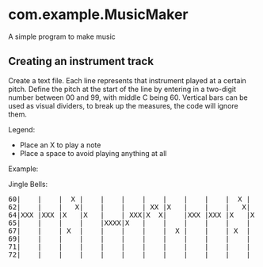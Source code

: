 # com.example.MusicMaker
A simple program to make music

## Creating an instrument track
Create a text file. 
Each line represents that instrument played at a certain pitch. 
Define the pitch at the start of the line by entering in a two-digit number between 00 and 99, with middle C being 60.
Vertical bars can be used as visual dividers, to break up the measures, the code will ignore them.

Legend:
- Place an X to play a note
- Place a space to avoid playing anything at all

Example:  

Jingle Bells:
<pre>
60|    |    |  X |    |    |    |    |    |    |    |  X |    |    |    |    |X   |  
62|    |    |   X|    |    |    | XX |X   |    |    |   X|    |    |    |   X|    |  
64|XXX |XXX |X   |X   |    | XXX|X  X|    |XXX |XXX |X   |X   |    | XXX|    |    |  
65|    |    |    |    |XXXX|X   |    |    |    |    |    |    |XXXX|X   |  X |    |  
67|    |    | X  |    |    |    |    |  X |    |    | X  |    |    |    |XX  |    |  
69|    |    |    |    |    |    |    |    |    |    |    |    |    |    |    |    |  
71|    |    |    |    |    |    |    |    |    |    |    |    |    |    |    |    |  
72|    |    |    |    |    |    |    |    |    |    |    |    |    |    |    |  X |  
</pre>